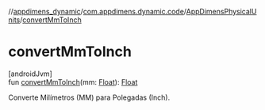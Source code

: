 //[appdimens_dynamic](../../../index.md)/[com.appdimens.dynamic.code](../index.md)/[AppDimensPhysicalUnits](index.md)/[convertMmToInch](convert-mm-to-inch.md)

# convertMmToInch

[androidJvm]\
fun [convertMmToInch](convert-mm-to-inch.md)(mm: [Float](https://kotlinlang.org/api/core/kotlin-stdlib/kotlin/-float/index.html)): [Float](https://kotlinlang.org/api/core/kotlin-stdlib/kotlin/-float/index.html)

Converte Milímetros (MM) para Polegadas (Inch).